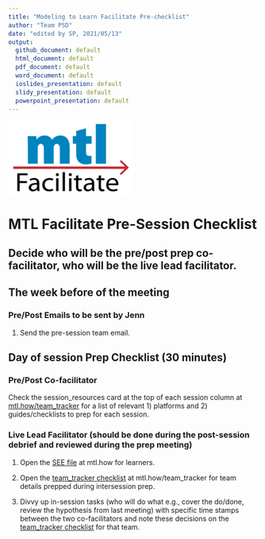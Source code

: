 ```yaml
---
title: "Modeling to Learn Facilitate Pre-checklist"
author: "Team PSD"
date: "edited by SP, 2021/05/13"
output: 
  github_document: default
  html_document: default
  pdf_document: default
  word_document: default
  ioslides_presentation: default
  slidy_presentation: default
  powerpoint_presentation: default
---
```


<img src = "https://raw.githubusercontent.com/lzim/teampsd/master/resources/logos/mtl_facilitate_sq_sm.png"
     height = "150" width = "250">  

# MTL Facilitate Pre-Session Checklist

## Decide who will be the pre/post prep co-facilitator, who will be the live lead facilitator.

## The week before of the meeting 
### Pre/Post Emails to be sent by Jenn
1. Send the pre-session team email.

## Day of session Prep Checklist (30 minutes)  
### Pre/Post Co-facilitator
Check the session_resources card at the top of each session column at [mtl.how/team_tracker](mtl.how/team_tracker) for a list of relevant 1) platforms and 2) guides/checklists to prep for each session.

### Live Lead Facilitator (should be done during the post-session debrief and reviewed during the prep meeting)
1. Open the [SEE file](https://mtl.how) at mtl.how for learners.

2. Open the [team_tracker checklist](https://mtl.how/team_tracker) at mtl.how/team_tracker for team details prepped during intersession prep.

3. Divvy up in-session tasks (who will do what e.g., cover the do/done, review the hypothesis from last meeting) with specific time stamps between the two co-facilitators and note these decisions on the [team_tracker checklist](https://mtl.how/team_tracker) for that team.
